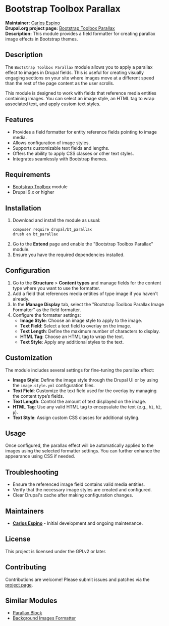 # Bootstrap Toolbox Parallax

**Maintainer:** [Carlos Espino](https://www.drupal.org/u/carlos-espino)  
**Drupal.org project page:** [Bootstrap Toolbox Parallax](https://www.drupal.org/project/bt_parallax)  
**Description:** This module provides a field formatter for creating parallax image effects in Bootstrap themes.

## Description

The `Bootstrap Toolbox Parallax` module allows you to apply a parallax effect to images in Drupal fields. This is useful for creating visually engaging sections on your site where images move at a different speed than the rest of the page content as the user scrolls.

This module is designed to work with fields that reference media entities containing images. You can select an image style, an HTML tag to wrap associated text, and apply custom text styles.

## Features

- Provides a field formatter for entity reference fields pointing to image media.
- Allows configuration of image styles.
- Supports customizable text fields and lengths.
- Offers the ability to apply CSS classes or other text styles.
- Integrates seamlessly with Bootstrap themes.

## Requirements

- [Bootstrap Toolbox](https://www.drupal.org/project/bootstrap_toolbox) module
- Drupal 9.x or higher

## Installation

1. Download and install the module as usual:
    ```bash
    composer require drupal/bt_parallax
    drush en bt_parallax
    ```
2. Go to the **Extend** page and enable the "Bootstrap Toolbox Parallax" module.
3. Ensure you have the required dependencies installed.

## Configuration

1. Go to the **Structure** > **Content types** and manage fields for the content type where you want to use the formatter.
2. Add a field that references media entities of type image if you haven't already.
3. In the **Manage Display** tab, select the "Bootstrap Toolbox Parallax Image Formatter" as the field formatter.
4. Configure the formatter settings:
    - **Image Style**: Choose an image style to apply to the image.
    - **Text Field**: Select a text field to overlay on the image.
    - **Text Length**: Define the maximum number of characters to display.
    - **HTML Tag**: Choose an HTML tag to wrap the text.
    - **Text Style**: Apply any additional styles to the text.

## Customization

The module includes several settings for fine-tuning the parallax effect:

- **Image Style**: Define the image style through the Drupal UI or by using the `image.style.yml` configuration files.
- **Text Field**: Customize the text field used for the overlay by managing the content type’s fields.
- **Text Length**: Control the amount of text displayed on the image.
- **HTML Tag**: Use any valid HTML tag to encapsulate the text (e.g., `h1`, `h2`, `p`).
- **Text Style**: Assign custom CSS classes for additional styling.

## Usage

Once configured, the parallax effect will be automatically applied to the images using the selected formatter settings. You can further enhance the appearance using CSS if needed.

## Troubleshooting

- Ensure the referenced image field contains valid media entities.
- Verify that the necessary image styles are created and configured.
- Clear Drupal's cache after making configuration changes.

## Maintainers

- **[Carlos Espino](https://www.drupal.org/u/tu-usuario)** - Initial development and ongoing maintenance.

## License

This project is licensed under the GPLv2 or later.

## Contributing

Contributions are welcome! Please submit issues and patches via the [project page](https://www.drupal.org/project/bt_parallax).

## Similar Modules

- [Parallax Block](https://www.drupal.org/project/parallax_block)
- [Background Images Formatter](https://www.drupal.org/project/bg_image_formatter)
